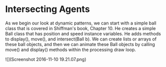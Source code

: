 # Intersecting Agents

As we begin our look at dynamic patterns, we can start with a simple ball class that is covered in Shiffman's book, Chapter 10.  He creates a simple Ball class that has position and speed instance variables.  He adds methods to display(), move(), and intersect(Ball b). We can create lists or arrays of these ball objects, and then we can animate these Ball objects by calling move() and display() methods within the processing draw loop.

![](Screenshot 2016-11-10 19.21.07.png)

